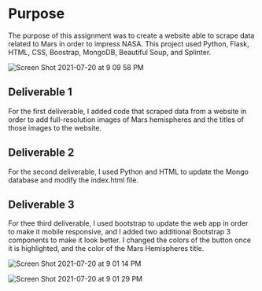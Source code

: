 # Purpose

The purpose of this assignment was to create a website able to scrape data related to Mars in order to impress NASA. This project used Python, Flask, HTML, CSS, Boostrap, MongoDB, Beautiful Soup, and Splinter. 

![Screen Shot 2021-07-20 at 9 09 58 PM](https://user-images.githubusercontent.com/83051034/126424691-a29fc908-01c5-4b28-afff-ee9c850b69b6.png)

## Deliverable 1 

For the first deliverable, I added code that scraped data from a website in order to add full-resolution images of Mars hemispheres and the titles of those images to the website. 

## Deliverable 2 

For the second deliverable, I used Python and HTML to update the Mongo database and modify the index.html file. 

## Deliverable 3 

For thee third deliverable, I used bootstrap to update the web app in order to make it mobile responsive, and I added two additional Bootstrap 3 components to make it look better. I changed the colors of the button once it is highlighted, and the color of the Mars Hemispheres title.

![Screen Shot 2021-07-20 at 9 01 14 PM](https://user-images.githubusercontent.com/83051034/126423976-fbd35255-c7d4-41ed-a64b-d2b4167e7c02.png)

![Screen Shot 2021-07-20 at 9 01 29 PM](https://user-images.githubusercontent.com/83051034/126423980-18deb6c8-b031-42f3-ab85-bc5d7f721ecd.png)

